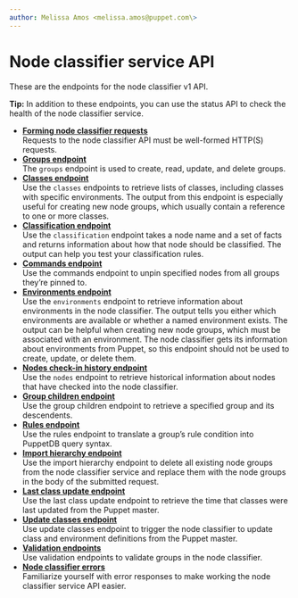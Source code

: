 ```yaml
---
author: Melissa Amos <melissa.amos@puppet.com\>
---
```


# Node classifier service API

These are the endpoints for the node classifier v1 API.

**Tip:** In addition to these endpoints, you can use the status API to check the health of the node classifier service.

-   **[Forming node classifier requests](forming_node_classifier_requests.md#)**  
Requests to the node classifier API must be well-formed HTTP\(S\) requests.
-   **[Groups endpoint](groups_endpoint.md#)**  
The `groups` endpoint is used to create, read, update, and delete groups.
-   **[Classes endpoint](classes_endpoint.md#)**  
Use the `classes` endpoints to retrieve lists of classes, including classes with specific environments. The output from this endpoint is especially useful for creating new node groups, which usually contain a reference to one or more classes.
-   **[Classification endpoint](classification_endpoint.md#)**  
Use the `classification` endpoint takes a node name and a set of facts and returns information about how that node should be classified. The output can help you test your classification rules.
-   **[Commands endpoint](commands_endpoint.md#)**  
Use the commands endpoint to unpin specified nodes from all groups they’re pinned to.
-   **[Environments endpoint](environments_endpoint.md#)**  
Use the `environments` endpoint to retrieve information about environments in the node classifier. The output tells you either which environments are available or whether a named environment exists. The output can be helpful when creating new node groups, which must be associated with an environment. The node classifier gets its information about environments from Puppet, so this endpoint should not be used to create, update, or delete them.
-   **[Nodes check-in history endpoint](nodes_endpoint.md#)**  
Use the `nodes` endpoint to retrieve historical information about nodes that have checked into the node classifier.
-   **[Group children endpoint](group_children_endpoint.md#)**  
Use the group children endpoint to retrieve a specified group and its descendents.
-   **[Rules endpoint](rules_endpoint.md#)**  
Use the rules endpoint to translate a group’s rule condition into PuppetDB query syntax.
-   **[Import hierarchy endpoint](import_hierarchy_endpoint.md#)**  
Use the import hierarchy endpoint to delete all existing node groups from the node classifier service and replace them with the node groups in the body of the submitted request.
-   **[Last class update endpoint](last_class_update_endpoint.md#)**  
Use the last class update endpoint to retrieve the time that classes were last updated from the Puppet master.
-   **[Update classes endpoint](update_classes_endpoint.md#)**  
Use update classes endpoint to trigger the node classifier to update class and environment definitions from the Puppet master.
-   **[Validation endpoints](validation_endpoints.md#)**  
Use validation endpoints to validate groups in the node classifier.
-   **[Node classifier errors](node_classifier_errors.md#)**  
Familiarize yourself with error responses to make working the node classifier service API easier.


